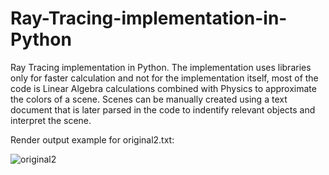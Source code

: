 # Ray-Tracing-implementation-in-Python
Ray Tracing implementation in Python.
The implementation uses libraries only for faster calculation and not for the implementation itself,
most of the code is Linear Algebra calculations combined with Physics to approximate the colors of a scene.
Scenes can be manually created using a text document that is later parsed in the code to indentify relevant objects and interpret the scene.

Render output example for original2.txt:

![original2](https://github.com/ItsAiZEN/Ray-Tracing-implementation-in-Python/assets/64685062/992ac7e6-2f15-42b9-955b-46a59ab97575)
